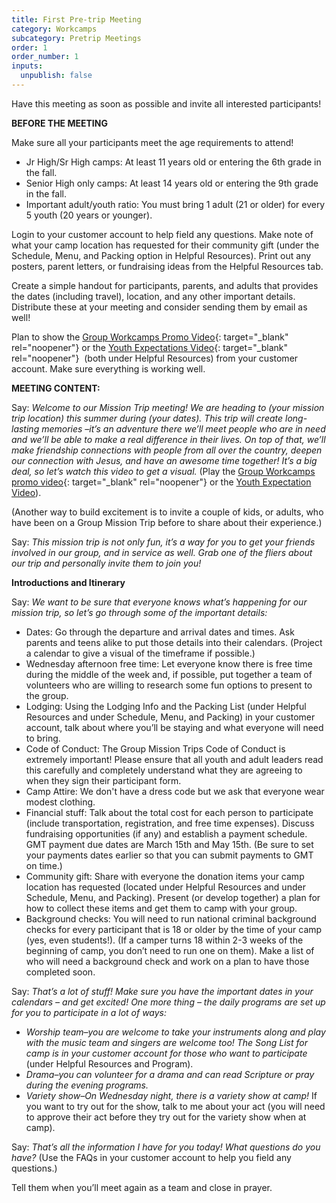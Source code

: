 ```yaml
---
title: First Pre-trip Meeting
category: Workcamps
subcategory: Pretrip Meetings
order: 1
order_number: 1
inputs:
  unpublish: false
---
```

Have this meeting as soon as possible and invite all interested participants!

**BEFORE THE MEETING**

Make sure all your participants meet the age requirements to attend!

* Jr High/Sr High camps: At least 11 years old or entering the 6th grade in the fall.
* Senior High only camps: At least 14 years old or entering the 9th grade in the fall.
* Important adult/youth ratio: You must bring 1 adult (21 or older) for every 5 youth (20 years or younger).

Login to your customer account to help field any questions. Make note of what your camp location has requested for their community gift (under the Schedule, Menu, and Packing option in Helpful Resources). Print out any posters, parent letters, or fundraising ideas from the Helpful Resources tab.

Create a simple handout for participants, parents, and adults that provides the dates (including travel), location, and any other important details. Distribute these at your meeting and consider sending them by email as well!

Plan to show the [Group Workcamps Promo Video](https://youtu.be/CvrFylFlSqU){: target="_blank" rel="noopener"} or the [Youth Expectations Video](https://vimeo.com/300598078){: target="_blank" rel="noopener"}&nbsp; (both under Helpful Resources) from your customer account. Make sure everything is working well.

**MEETING CONTENT:**

Say: *Welcome to our Mission Trip meeting! We are heading to (your mission trip location) this summer during (your dates). This trip will create long-lasting memories –it’s an adventure there we’ll meet people who are in need and we’ll be able to make a real difference in their lives. On top of that, we’ll make friendship connections with people from all over the country, deepen our connection with Jesus, and have an awesome time together! It’s a big deal, so let’s watch this video to get a visual.* (Play the [Group Workcamps promo video](https://youtu.be/CvrFylFlSqU){: target="_blank" rel="noopener"} or the [Youth Expectation Video](https://vimeo.com/300598078)).

(Another way to build excitement is to invite a couple of kids, or adults, who have been on a Group Mission Trip before to share about their experience.)

Say: *This mission trip is not only fun, it’s a way for you to get your friends involved in our group, and in service as well. Grab one of the fliers about our trip and personally invite them to join you!*

**Introductions and Itinerary**

Say: *We want to be sure that everyone knows what’s happening for our mission trip, so let’s go through some of the important details:*

* Dates: Go through the departure and arrival dates and times. Ask parents and teens alike to put those details into their calendars. (Project a calendar to give a visual of the timeframe if possible.)
* Wednesday afternoon free time: Let everyone know there is free time during the middle of the week and, if possible, put together a team of volunteers who are willing to research some fun options to present to the group.
* Lodging: Using the Lodging Info and the Packing List (under Helpful Resources and under Schedule, Menu, and Packing) in your customer account, talk about where you’ll be staying and what everyone will need to bring.
* Code of Conduct: The Group Mission Trips Code of Conduct is extremely important! Please ensure that all youth and adult leaders read this carefully and completely understand what they are agreeing to when they sign their participant form.
* Camp Attire: We don't have a dress code but we ask that everyone wear modest clothing.
* Financial stuff: Talk about the total cost for each person to participate (include transportation, registration, and free time expenses). Discuss fundraising opportunities (if any) and establish a payment schedule. GMT payment due dates are March 15th and May 15th. (Be sure to set your payments dates earlier so that you can submit payments to GMT on time.)&nbsp;
* Community gift: Share with everyone the donation items your camp location has requested (located under Helpful Resources and under Schedule, Menu, and Packing). Present (or develop together) a plan for how to collect these items and get them to camp with your group.&nbsp;
* Background checks: You will need to run national criminal background checks for every participant that is 18 or older by the time of your camp (yes, even students!). (If a camper turns 18 within 2-3 weeks of the beginning of camp, you don’t need to run one on them). Make a list of who will need a background check and work on a plan to have those completed soon.&nbsp;

Say: *That’s a lot of stuff! Make sure you have the important dates in your calendars – and get excited! One more thing – the daily programs are set up for you to participate in a lot of ways:*

* *Worship team–you are welcome to take your instruments along and play with the music team and singers are welcome too! The Song List for camp is in your customer account for those who want to participate* (under Helpful Resources and Program).&nbsp;
* *Drama–you can volunteer for a drama and can read Scripture or pray during the evening programs.*&nbsp;
* *Variety show–On Wednesday night, there is a variety show at camp!* If you want to try out for the show, talk to me about your act (you will need to approve their act before they try out for the variety show when at camp).&nbsp;

Say: *That’s all the information I have for you today! What questions do you have?* (Use the FAQs in your customer account to help you field any questions.)

Tell them when you’ll meet again as a team and close in prayer.&nbsp;